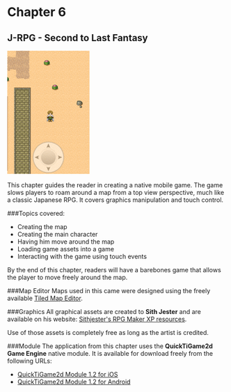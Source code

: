 # Chapter 6
## J-RPG - Second to Last Fantasy
![Screenshot](../screenshots/app06.png)

This chapter guides the reader in creating a native mobile game. The game slows players to roam around a map from a top view perspective, much like a classic Japanese RPG. It covers graphics manipulation and touch control.

###Topics covered: 
- Creating the map  
- Creating the main character 
- Having him move around the map
- Loading game assets into a game
- Interacting with the game using touch events

By the end of this chapter, readers will have a barebones game that allows the player to move freely around the map. 

###Map Editor
Maps used in this came were designed using the freely available [Tiled Map Editor](http://www.mapeditor.org).

###Graphics
All graphical assets are created to **Sith Jester** and are available on his website: [Sithjester's RPG Maker XP resources](http://untamed.wild-refuge.net/rpgxp.php).

Use of those assets is completely free as long as the artist is credited.

###Module
The application from this chapter uses the **QuickTiGame2d Game Engine** native module. It is available for download freely from the following URLs:

- [QuickTiGame2d Module 1.2 for iOS](http://bit.ly/Z8YsEw)
- [QuickTiGame2d Module 1.2 for Android](http://bit.ly/11rDRs7)


